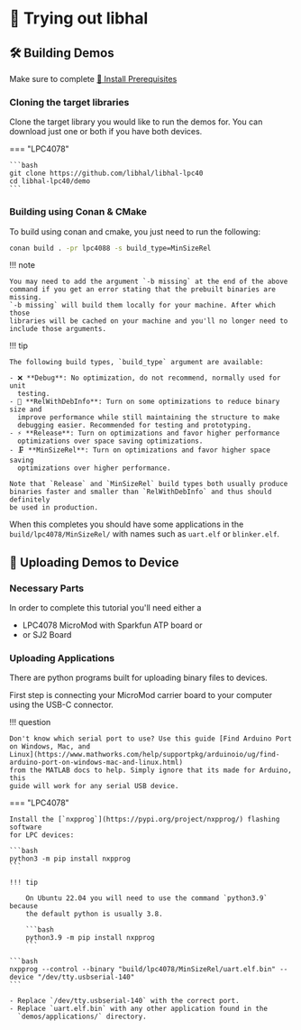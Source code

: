 # 🚀 Trying out libhal

## 🛠️ Building Demos

Make sure to complete [🧰 Install Prerequisites](prerequisites.md)

### Cloning the target libraries

Clone the target library you would like to run the demos for. You can download
just one or both if you have both devices.

=== "LPC4078"

    ```bash
    git clone https://github.com/libhal/libhal-lpc40
    cd libhal-lpc40/demo
    ```


### Building using Conan & CMake

To build using conan and cmake, you just need to run the following:

```bash
conan build . -pr lpc4088 -s build_type=MinSizeRel
```

!!! note

    You may need to add the argument `-b missing` at the end of the above
    command if you get an error stating that the prebuilt binaries are missing.
    `-b missing` will build them locally for your machine. After which those
    libraries will be cached on your machine and you'll no longer need to
    include those arguments.

!!! tip

    The following build types, `build_type` argument are available:

    - ❌ **Debug**: No optimization, do not recommend, normally used for unit
      testing.
    - 🧪 **RelWithDebInfo**: Turn on some optimizations to reduce binary size and
      improve performance while still maintaining the structure to make
      debugging easier. Recommended for testing and prototyping.
    - ⚡️ **Release**: Turn on optimizations and favor higher performance
      optimizations over space saving optimizations.
    - 🗜️ **MinSizeRel**: Turn on optimizations and favor higher space saving
      optimizations over higher performance.

    Note that `Release` and `MinSizeRel` build types both usually produce
    binaries faster and smaller than `RelWithDebInfo` and thus should definitely
    be used in production.

When this completes you should have some applications in the `build/lpc4078/MinSizeRel/` with
names such as `uart.elf` or `blinker.elf`.

## 💾 Uploading Demos to Device

### Necessary Parts

In order to complete this tutorial you'll need either a

- LPC4078 MicroMod with Sparkfun ATP board
or
- or SJ2 Board

### Uploading Applications

There are python programs built for uploading binary files to devices.

First step is connecting your MicroMod carrier board to your computer using the
USB-C connector.

!!! question

    Don't know which serial port to use? Use this guide [Find Arduino Port
    on Windows, Mac, and
    Linux](https://www.mathworks.com/help/supportpkg/arduinoio/ug/find-arduino-port-on-windows-mac-and-linux.html)
    from the MATLAB docs to help. Simply ignore that its made for Arduino, this
    guide will work for any serial USB device.

=== "LPC4078"

    Install the [`nxpprog`](https://pypi.org/project/nxpprog/) flashing software
    for LPC devices:

    ```bash
    python3 -m pip install nxpprog
    ```

    !!! tip

        On Ubuntu 22.04 you will need to use the command `python3.9` because
        the default python is usually 3.8.

        ```bash
        python3.9 -m pip install nxpprog
        ```

    ```bash
    nxpprog --control --binary "build/lpc4078/MinSizeRel/uart.elf.bin" --device "/dev/tty.usbserial-140"
    ```

    - Replace `/dev/tty.usbserial-140` with the correct port.
    - Replace `uart.elf.bin` with any other application found in the
      `demos/applications/` directory.
